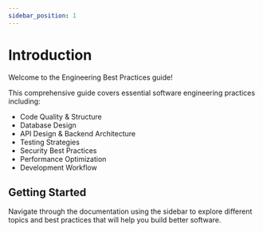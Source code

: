 ```yaml
---
sidebar_position: 1
---
```


# Introduction

Welcome to the Engineering Best Practices guide!

This comprehensive guide covers essential software engineering practices including:

- Code Quality & Structure
- Database Design
- API Design & Backend Architecture  
- Testing Strategies
- Security Best Practices
- Performance Optimization
- Development Workflow

## Getting Started

Navigate through the documentation using the sidebar to explore different topics and best practices that will help you build better software. 
